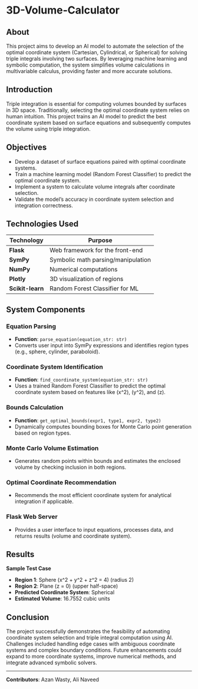 # 3D-Volume-Calculator

## About
This project aims to develop an AI model to automate the selection of the optimal coordinate system (Cartesian, Cylindrical, or Spherical) for solving triple integrals involving two surfaces. By leveraging machine learning and symbolic computation, the system simplifies volume calculations in multivariable calculus, providing faster and more accurate solutions.

## Introduction
Triple integration is essential for computing volumes bounded by surfaces in 3D space. Traditionally, selecting the optimal coordinate system relies on human intuition. This project trains an AI model to predict the best coordinate system based on surface equations and subsequently computes the volume using triple integration.

## Objectives
- Develop a dataset of surface equations paired with optimal coordinate systems.
- Train a machine learning model (Random Forest Classifier) to predict the optimal coordinate system.
- Implement a system to calculate volume integrals after coordinate selection.
- Validate the model’s accuracy in coordinate system selection and integration correctness.

## Technologies Used
| Technology       | Purpose                          |
|------------------|----------------------------------|
| **Flask**        | Web framework for the front-end  |
| **SymPy**        | Symbolic math parsing/manipulation |
| **NumPy**        | Numerical computations           |
| **Plotly**       | 3D visualization of regions      |
| **Scikit-learn** | Random Forest Classifier for ML  |

## System Components

### Equation Parsing
- **Function**: `parse_equation(equation_str: str)`
- Converts user input into SymPy expressions and identifies region types (e.g., sphere, cylinder, paraboloid).

### Coordinate System Identification
- **Function**: `find_coordinate_system(equation_str: str)`
- Uses a trained Random Forest Classifier to predict the optimal coordinate system based on features like \(x^2\), \(y^2\), and \(z\).

### Bounds Calculation
- **Function**: `get_optimal_bounds(expr1, type1, expr2, type2)`
- Dynamically computes bounding boxes for Monte Carlo point generation based on region types.

### Monte Carlo Volume Estimation
- Generates random points within bounds and estimates the enclosed volume by checking inclusion in both regions.

### Optimal Coordinate Recommendation
- Recommends the most efficient coordinate system for analytical integration if applicable.

### Flask Web Server
- Provides a user interface to input equations, processes data, and returns results (volume and coordinate system).

## Results
**Sample Test Case**  
- **Region 1**: Sphere \(x^2 + y^2 + z^2 = 4\) (radius 2)  
- **Region 2**: Plane \(z = 0\) (upper half-space)  
- **Predicted Coordinate System**: Spherical  
- **Estimated Volume**: 16.7552 cubic units  

## Conclusion
The project successfully demonstrates the feasibility of automating coordinate system selection and triple integral computation using AI. Challenges included handling edge cases with ambiguous coordinate systems and complex boundary conditions. Future enhancements could expand to more coordinate systems, improve numerical methods, and integrate advanced symbolic solvers.

---

**Contributors**: Azan Wasty, Ali Naveed
